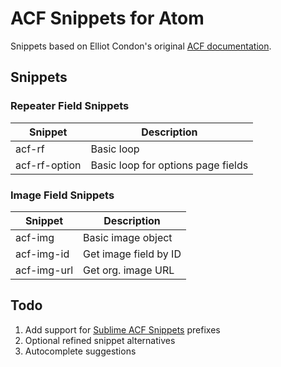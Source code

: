 # ACF Snippets for Atom

Snippets based on Elliot Condon's original [ACF documentation](http://www.advancedcustomfields.com/resources/).

## Snippets

### Repeater Field Snippets

Snippet  | Description
------------- | -------------
acf-rf  | Basic loop
acf-rf-option  | Basic loop for options page fields

### Image Field Snippets

Snippet  | Description
------------- | -------------
acf-img  | Basic image object
acf-img-id  | Get image field by ID
acf-img-url | Get org. image URL

## Todo
1. Add support for [Sublime ACF Snippets](https://github.com/iamhexcoder/acf_snippets) prefixes
2. Optional refined snippet alternatives
3. Autocomplete suggestions

